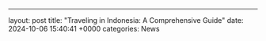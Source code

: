 ---
layout: post
title: "Traveling in Indonesia: A Comprehensive Guide"
date:   2024-10-06 15:40:41 +0000
categories: News
